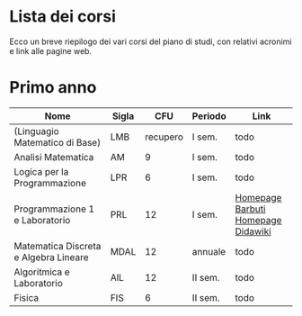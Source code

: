 # Lista dei corsi

Ecco un breve riepilogo dei vari corsi del piano di studi, con relativi acronimi e link alle pagine web.

# Primo anno

| **Nome** | **Sigla** | **CFU** | **Periodo** | **Link** |
| --- | --- | --- | --- | --- |
| (Linguagio Matematico di Base) | LMB | recupero | I sem. | todo |
| Analisi Matematica | AM | 9 | I sem. | todo |
| Logica per la Programmazione | LPR | 6 | I sem. | todo |
| Programmazione 1 e Laboratorio | PRL | 12 | I sem. | [Homepage Barbuti](http://pages.di.unipi.it/barbuti/)<br>[Homepage Didawiki](http://didawiki.cli.di.unipi.it/doku.php/informatica/prl/start) |
| Matematica Discreta e Algebra Lineare | MDAL | 12 | annuale | todo |
| Algoritmica e Laboratorio | AlL | 12 | II sem. | todo |
| Fisica | FIS | 6 | II sem. | todo |
